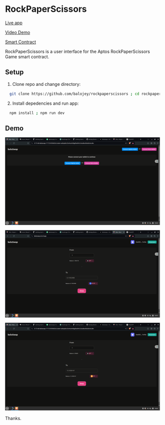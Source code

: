 # RockPaperScissors

[Live app](https://baloswap.vercel.app)

[Video Demo](https://www.loom.com/share/184f813850b44eb3a6d30b8d98a4d711?sid=6d502d22-1d82-4a49-a1d3-f69bb092b0f2)

[Smart Contract](https://aptoscan.com/account/0x7ceb17f0ef05939768914cf7fb5aaeb4f3b14916f388a4e103a1090a487e1fc2?network=testnet)

RockPaperScissors is a user interface for the Aptos RockPaperScissors Game smart contract.

## Setup

1. Clone repo and change directory:
```bash
  git clone https://github.com/balojey/rockpaperscissors ; cd rockpaperscissors
```
2. Install depedencies and run app:
```bash
  npm install ; npm run dev
```

## Demo

![alt Connect page](./assets/demo3.png)

![alt Swap page demo 1](./assets/demo1.png)

![alt Swap page demo 3](./assets/demo2.png)

Thanks.
